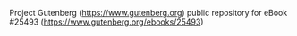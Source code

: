 Project Gutenberg (https://www.gutenberg.org) public repository for eBook #25493 (https://www.gutenberg.org/ebooks/25493)
